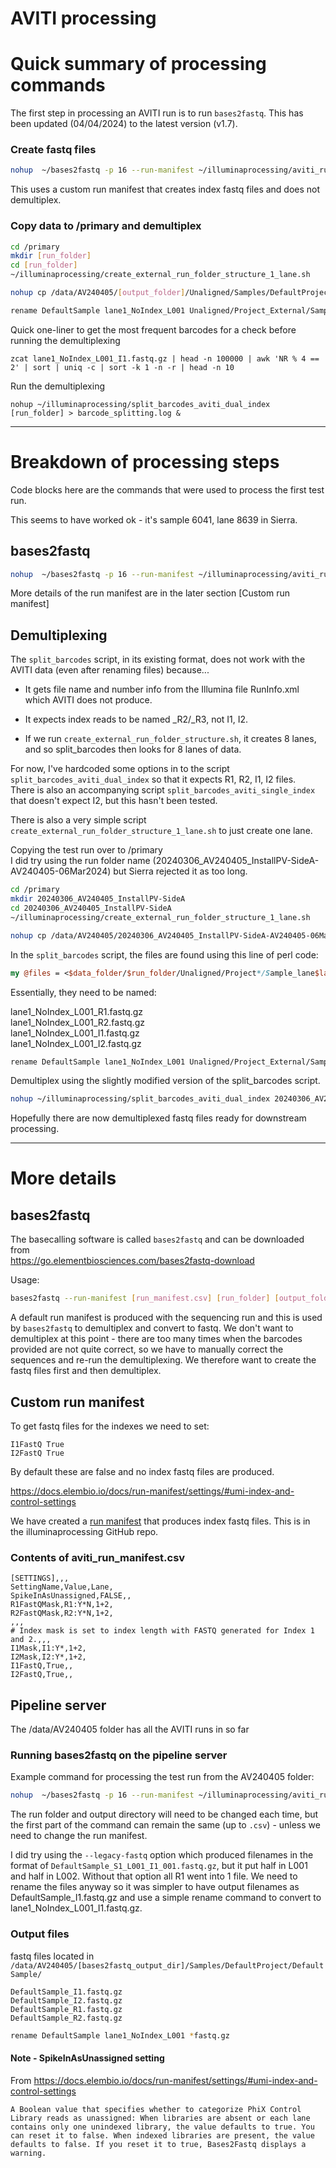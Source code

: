 # AVITI processing

# Quick summary of processing commands

The first step in processing an AVITI run is to run `bases2fastq`. This has been updated (04/04/2024) to the latest version (v1.7).

### Create fastq files

``` bash
nohup  ~/bases2fastq -p 16 --run-manifest ~/illuminaprocessing/aviti_run_manifest.csv [run_folder] [output_folder]
```

This uses a custom run manifest that creates index fastq files and does not demultiplex.

### Copy data to /primary and demultiplex

``` bash
cd /primary
mkdir [run_folder]
cd [run_folder]
~/illuminaprocessing/create_external_run_folder_structure_1_lane.sh

nohup cp /data/AV240405/[output_folder]/Unaligned/Samples/DefaultProject/DefaultSample/*fastq.gz Unaligned/Project_External/Sample_lane1/ > copy.log &

rename DefaultSample lane1_NoIndex_L001 Unaligned/Project_External/Sample_lane1/*fastq.gz
```

Quick one-liner to get the most frequent barcodes for a check before running the demultiplexing

```
zcat lane1_NoIndex_L001_I1.fastq.gz | head -n 100000 | awk 'NR % 4 == 2' | sort | uniq -c | sort -k 1 -n -r | head -n 10
```

Run the demultiplexing
```
nohup ~/illuminaprocessing/split_barcodes_aviti_dual_index [run_folder] > barcode_splitting.log &
```

------------------------------------------------------------------------

# Breakdown of processing steps

Code blocks here are the commands that were used to process the first test run.

This seems to have worked ok - it's sample 6041, lane 8639 in Sierra.

## bases2fastq

``` bash
nohup  ~/bases2fastq -p 16 --run-manifest ~/illuminaprocessing/aviti_run_manifest.csv 20240306_AV240405_InstallPV-SideA-AV240405-06Mar2024 20240306_AV240405_InstallPV-SideA-AV240405-06Mar2024/Unaligned
```

More details of the run manifest are in the later section [Custom run manifest]

## Demultiplexing

The `split_barcodes` script, in its existing format, does not work with the AVITI data (even after renaming files) because...

-   It gets file name and number info from the Illumina file RunInfo.xml which AVITI does not produce.

-   It expects index reads to be named \_R2/\_R3, not I1, I2.

-   If we run `create_external_run_folder_structure.sh`, it creates 8 lanes, and so split_barcodes then looks for 8 lanes of data.

For now, I've hardcoded some options in to the script `split_barcodes_aviti_dual_index` so that it expects R1, R2, I1, I2 files.\
There is also an accompanying script `split_barcodes_aviti_single_index` that doesn't expect I2, but this hasn't been tested.

There is also a very simple script `create_external_run_folder_structure_1_lane.sh` to just create one lane.

Copying the test run over to /primary\
I did try using the run folder name (20240306_AV240405_InstallPV-SideA-AV240405-06Mar2024) but Sierra rejected it as too long.

``` bash
cd /primary
mkdir 20240306_AV240405_InstallPV-SideA
cd 20240306_AV240405_InstallPV-SideA
~/illuminaprocessing/create_external_run_folder_structure_1_lane.sh

nohup cp /data/AV240405/20240306_AV240405_InstallPV-SideA-AV240405-06Mar2024/Unaligned_v1.7/Samples/DefaultProject/DefaultSample/DefaultSample*L001*fastq.gz Unaligned/Project_External/Sample_lane1/ > copy_L1.log &
```

In the `split_barcodes` script, the files are found using this line of perl code:

``` perl
my @files = <$data_folder/$run_folder/Unaligned/Project*/Sample_lane$lane/lane${lane}_NoIndex_L*_${read_number}.fastq.gz>;
```

Essentially, they need to be named:

lane1_NoIndex_L001_R1.fastq.gz\
lane1_NoIndex_L001_R2.fastq.gz\
lane1_NoIndex_L001_I1.fastq.gz\
lane1_NoIndex_L001_I2.fastq.gz

``` bash
rename DefaultSample lane1_NoIndex_L001 Unaligned/Project_External/Sample_lane1/*fastq.gz
```

Demultiplex using the slightly modified version of the split_barcodes script.

``` bash
nohup ~/illuminaprocessing/split_barcodes_aviti_dual_index 20240306_AV240405_InstallPV-SideA > barcode_splitting.log &
```

Hopefully there are now demultiplexed fastq files ready for downstream processing.

------------------------------------------------------------------------

# More details

## bases2fastq

The basecalling software is called `bases2fastq` and can be downloaded from\
<https://go.elementbiosciences.com/bases2fastq-download>

Usage:

``` bash
bases2fastq --run-manifest [run_manifest.csv] [run_folder] [output_folder]
```

A default run manifest is produced with the sequencing run and this is used by `bases2fastq` to demultiplex and convert to fastq. We don't want to demultiplex at this point - there are too many times when the barcodes provided are not quite correct, so we have to manually correct the sequences and re-run the demultiplexing. We therefore want to create the fastq files first and then demultiplex.

## Custom run manifest

To get fastq files for the indexes we need to set:

```         
I1FastQ True
I2FastQ True
```

By default these are false and no index fastq files are produced.

<https://docs.elembio.io/docs/run-manifest/settings/#umi-index-and-control-settings>

We have created a [run manifest](https://github.com/s-andrews/illuminaprocessing/blob/master/aviti_run_manifest.csv) that produces index fastq files. This is in the illuminaprocessing GitHub repo.

### Contents of aviti_run_manifest.csv

```         
[SETTINGS],,,
SettingName,Value,Lane,
SpikeInAsUnassigned,FALSE,,
R1FastQMask,R1:Y*N,1+2,
R2FastQMask,R2:Y*N,1+2,
,,,
# Index mask is set to index length with FASTQ generated for Index 1 and 2.,,,
I1Mask,I1:Y*,1+2,
I2Mask,I2:Y*,1+2,
I1FastQ,True,,
I2FastQ,True,,
```

## Pipeline server

The /data/AV240405 folder has all the AVITI runs in so far

### Running bases2fastq on the pipeline server

Example command for processing the test run from the AV240405 folder:

``` bash
nohup  ~/bases2fastq -p 16 --run-manifest ~/illuminaprocessing/aviti_run_manifest.csv 20240306_AV240405_InstallPV-SideA-AV240405-06Mar2024 20240306_AV240405_InstallPV-SideA-AV240405-06Mar2024/Unaligned
```

The run folder and output directory will need to be changed each time, but the first part of the command can remain the same (up to `.csv`) - unless we need to change the run manifest.   

I did try using the `--legacy-fastq` option which produced filenames in the format of `DefaultSample_S1_L001_I1_001.fastq.gz`, but it put half in L001 and half in L002. Without that option all R1 went into 1 file. We need to rename the files anyway so it was simpler to have output filenames as DefaultSample_I1.fastq.gz and use a simple rename command to convert to lane1_NoIndex_L001_I1.fastq.gz.


### Output files

fastq files located in `/data/AV240405/[bases2fastq_output_dir]/Samples/DefaultProject/DefaultSample/`

```         
DefaultSample_I1.fastq.gz
DefaultSample_I2.fastq.gz
DefaultSample_R1.fastq.gz
DefaultSample_R2.fastq.gz
```

``` bash
rename DefaultSample lane1_NoIndex_L001 *fastq.gz
```

#### Note - SpikeInAsUnassigned setting

From https://docs.elembio.io/docs/run-manifest/settings/#umi-index-and-control-settings

```         
A Boolean value that specifies whether to categorize PhiX Control Library reads as unassigned: When libraries are absent or each lane contains only one unindexed library, the value defaults to true. You can reset it to false. When indexed libraries are present, the value defaults to false. If you reset it to true, Bases2Fastq displays a warning.
```

